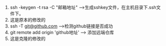 1.  ssh -keygen -t rsa -C "邮箱地址" -->生成sshkey文件，在主机目录下.ssh文件下。
2.  这是原本的修改的
2.  ssh -T git@github.com -->检测github链接是否成功
2.  git remote add origin 'github地址' --> 添加远端仓库
3.  这是克隆的修改的